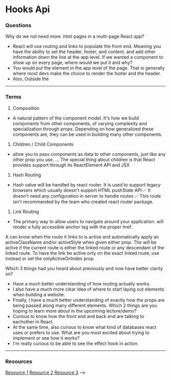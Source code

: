 


# Hooks Api

### Questions
Why do we not need more .html pages in a multi-page React app?
  - React will use routing and links to populate the front end.  Meaning you have the ability to set the header, footer, and content, and add other information down the line at the app level. 
If we wanted a component to show up on every page, where would we put it and why?
  - You would put the element in the app level of the page.  That is generally where most devs make the choice to render the footer and the header. 
  - Also, Outside the <BrowserRouter/>


***

### Terms

1. Composition
  - A natural pattern of the component model. It's how we build components from other components, of varying complexity and specialization through props. Depending on how generalized these components are, they can be used in building many other components.
1. Children / Child Components
  - allow you to pass components as data to other components, just like any other prop you use. ... The special thing about children is that React provides support through its ReactElement API and JSX
1. Hash Routing
  - Hash value will be handled by react router. It is used to support legacy browsers which usually doesn't support HTML pushState API ✅ It doesn't need any configuration in server to handle routes ✅ This route isn't recommended by the team who created react router package.
1. Link Routing
  - The primary way to allow users to navigate around your application. <Link> will render a fully accessible anchor tag with the proper href.

  A <Link> can know when the route it links to is active and automatically apply an activeClassName and/or activeStyle when given either prop. The <Link> will be active if the current route is either the linked route or any descendant of the linked route. To have the link be active only on the exact linked route, use <IndexLink> instead or set the onlyActiveOnIndex prop.



Which 3 things had you heard about previously and now have better clarity on?
  - Have a much better understanding of how routing actually works.  
  - I also have a much more clear idea of where to start laying out elements when building a website. 
  -  Finally, I have a much better understanding of exactly how the props are being passed along many different elements. 
Which 2 things are you hoping to learn more about in the upcoming lecture/demo?
  - Curious to know how the front end and back end are talking to eachother in React.
  - At the same time, also curious to know what kind of databases react uses or prefers to use. 
What are you most excited about trying to implement or see how it works?
  - I'm really curious to be able to see the effect hook in action. 
*** 

### Resources 
[Resource 1](https://medium.com/@dan_abramov/making-sense-of-react-hooks-fdbde8803889)
[Resource 2](https://reactjs.org/docs/hooks-overview.html)
[Resource 3](https://reactjs.org/docs/hooks-effect.html)  -->